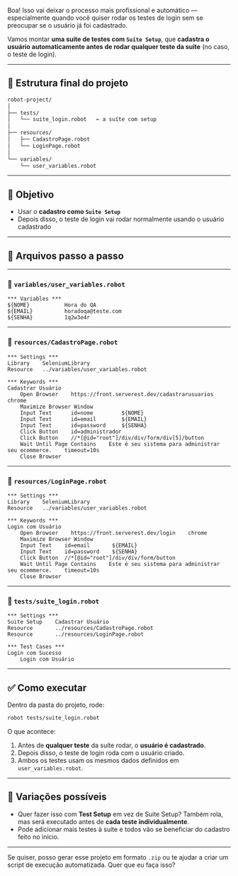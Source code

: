 Boa! Isso vai deixar o processo mais profissional e automático — especialmente quando você quiser rodar os testes de login sem se preocupar se o usuário já foi cadastrado.

Vamos montar **uma suíte de testes com `Suite Setup`**, que **cadastra o usuário automaticamente antes de rodar qualquer teste da suíte** (no caso, o teste de login).

---

## 📁 Estrutura final do projeto

```bash
robot-project/
│
├── tests/
│   └── suite_login.robot   ← a suíte com setup
│
├── resources/
│   ├── CadastroPage.robot
│   └── LoginPage.robot
│
└── variables/
    └── user_variables.robot
```

---

## 🧠 Objetivo

- Usar o **cadastro como `Suite Setup`**
- Depois disso, o teste de login vai rodar normalmente usando o usuário cadastrado

---

## 🧩 Arquivos passo a passo

---

### 🔹 `variables/user_variables.robot`

```robot
*** Variables ***
${NOME}           Hora do QA
${EMAIL}          horadoqa@teste.com
${SENHA}          1q2w3e4r
```

---

### 🔹 `resources/CadastroPage.robot`

```robot
*** Settings ***
Library    SeleniumLibrary
Resource   ../variables/user_variables.robot

*** Keywords ***
Cadastrar Usuário
    Open Browser    https://front.serverest.dev/cadastrarusuarios    chrome
    Maximize Browser Window
    Input Text      id=nome         ${NOME}
    Input Text      id=email        ${EMAIL}
    Input Text      id=password     ${SENHA}
    Click Button    id=administrador
    Click Button    //*[@id="root"]/div/div/form/div[5]/button
    Wait Until Page Contains    Este é seu sistema para administrar seu ecommerce.    timeout=10s
    Close Browser
```

---

### 🔹 `resources/LoginPage.robot`

```robot
*** Settings ***
Library    SeleniumLibrary
Resource   ../variables/user_variables.robot

*** Keywords ***
Login com Usuário
    Open Browser    https://front.serverest.dev/login    chrome
    Maximize Browser Window
    Input Text    id=email       ${EMAIL}
    Input Text    id=password    ${SENHA}
    Click Button  //*[@id="root"]/div/div/form/button
    Wait Until Page Contains    Este é seu sistema para administrar seu ecommerce.    timeout=10s
    Close Browser
```

---

### 🧪 `tests/suite_login.robot`

```robot
*** Settings ***
Suite Setup    Cadastrar Usuário
Resource       ../resources/CadastroPage.robot
Resource       ../resources/LoginPage.robot

*** Test Cases ***
Login com Sucesso
    Login com Usuário
```

---

## ✅ Como executar

Dentro da pasta do projeto, rode:

```bash
robot tests/suite_login.robot
```

O que acontece:

1. Antes de **qualquer teste** da suíte rodar, o **usuário é cadastrado**.
2. Depois disso, o teste de login roda com o usuário criado.
3. Ambos os testes usam os mesmos dados definidos em `user_variables.robot`.

---

## 🔄 Variações possíveis

- Quer fazer isso com **Test Setup** em vez de Suite Setup? Também rola, mas será executado antes de **cada teste individualmente**.
- Pode adicionar mais testes à suíte e todos vão se beneficiar do cadastro feito no início.

---

Se quiser, posso gerar esse projeto em formato `.zip` ou te ajudar a criar um script de execução automatizada. Quer que eu faça isso?
